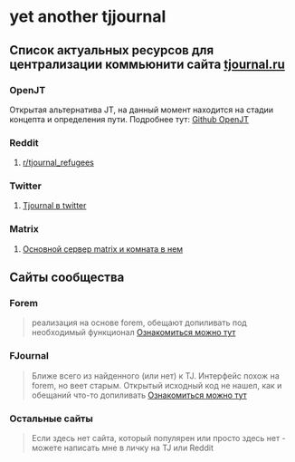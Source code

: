 # yet another tjjournal

## Список актуальных ресурсов для централизации коммьюнити сайта [tjournal.ru](https://tjournal.ru)

### OpenJT
Открытая альтернатива JT, на данный момент находится на стадии концепта и определения пути.
Подробнее тут: [Github OpenJT](https://github.com/ColdMagi/openjt/)

### Reddit

1. [r/tjournal_refugees](https://www.reddit.com/r/tjournal_refugees/new/)

### Twitter

1. [Tjournal в twitter](https://twitter.com/i/communities/1561670657137590273)

### Matrix

1. [Основной сервер matrix и комната в нем](https://matrix.to/#/#tjournal:matrix.org)


## Сайты сообщества

### Forem
> реализация на основе forem, обещают допиливать под необходимый функционал
[Ознакомиться можно тут](https://t-j.live)

### FJournal
> Ближе всего из найденного (или нет) к TJ. Интерфейс похож на forem, но веет старым. Открытый исходный код не нашел, как и обещаний что-то допиливать
[Ознакомиться можно тут](https://fjournal.lol/)

### Остальные сайты
> Если здесь нет сайта, который популярен или просто здесь нет - можете написать мне в личку на TJ или Reddit
